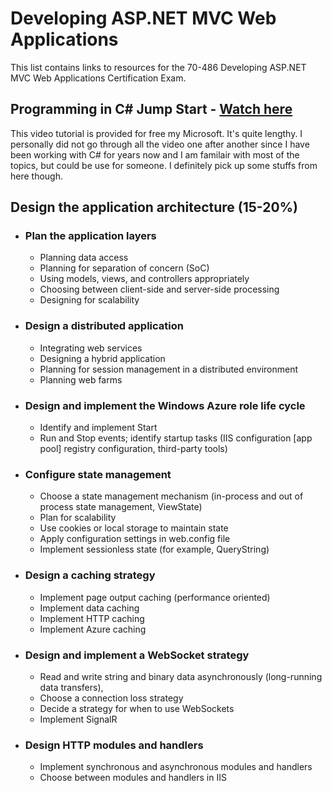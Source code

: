 
# __Developing ASP.NET MVC Web Applications__

This list contains links to resources for the 70-486 Developing ASP.NET MVC Web Applications Certification Exam.

## Programming in C# Jump Start - [Watch here](https://mva.microsoft.com/en-us/training-courses/programming-in-c-jump-start-14254?l=j0iuozSfB_6900115888)
This video tutorial is provided for free my Microsoft. It's quite lengthy. I personally did not go through all the video one after another since I have been working with C# for years now and I am familair with most of the topics, but could be use for someone. I definitely pick up some stuffs from here though.

## Design the application architecture (15-20%)
- ### Plan the application layers
	- Planning data access
	- Planning for separation of concern (SoC)
	- Using models, views, and controllers appropriately
	- Choosing between client-side and server-side processing
	- Designing for scalability
	
	
- ### Design a distributed application
	- Integrating web services
	- Designing a hybrid application
	- Planning for session management in a distributed environment
	- Planning web farms
	
	
- ### Design and implement the Windows Azure role life cycle
	- Identify and implement Start
	- Run and Stop events; identify startup tasks (IIS configuration [app pool] registry configuration, third-party tools)
	
- ### Configure state management
	- Choose a state management mechanism (in-process and out of process state management, ViewState)
	- Plan for scalability
	- Use cookies or local storage to maintain state
	- Apply configuration settings in web.config file
	- Implement sessionless state (for example, QueryString)

- ### Design a caching strategy
	- Implement page output caching (performance oriented)
	- Implement data caching
	- Implement HTTP caching
	- Implement Azure caching
	
- ### Design and implement a WebSocket strategy
	- Read and write string and binary data asynchronously (long-running data transfers),
	- Choose a connection loss strategy
	- Decide a strategy for when to use WebSockets
	- Implement SignalR
	
- ### Design HTTP modules and handlers
	- Implement synchronous and asynchronous modules and handlers
	- Choose between modules and handlers in IIS
